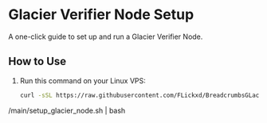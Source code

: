 # Glacier Verifier Node Setup

A one-click guide to set up and run a Glacier Verifier Node.

## How to Use

1. Run this command on your Linux VPS:
   ```bash
   curl -sSL https://raw.githubusercontent.com/FLickxd/BreadcrumbsGLacier-Network-Node-Guide
/main/setup_glacier_node.sh | bash
